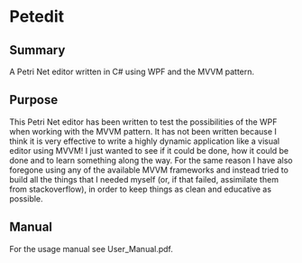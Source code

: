 # Petedit

Summary
-------

A Petri Net editor written in C# using WPF and the MVVM pattern.

Purpose
-------

This Petri Net editor has been written to test the possibilities of the WPF when working with the MVVM pattern. It has not been written because I think it is very effective to write a highly dynamic application like a visual editor using MVVM! I just wanted to see if it could be done, how it could be done and to learn something along the way. For the same reason I have also foregone using any of the available MVVM frameworks and instead tried to build all the things that I needed myself (or, if that failed, assimilate them from stackoverflow), in order to keep things as clean and educative as possible.

Manual
------

For the usage manual see User_Manual.pdf.
